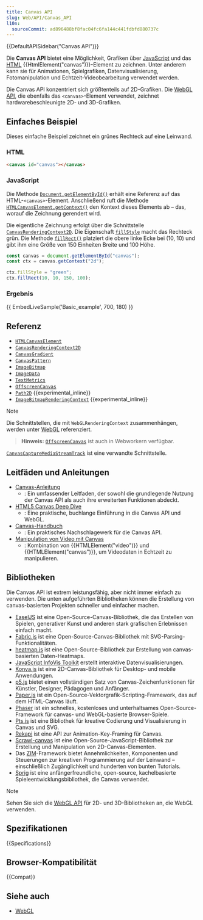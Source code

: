 ```yaml
---
title: Canvas API
slug: Web/API/Canvas_API
l10n:
  sourceCommit: ad896488bf8fac04fc6fa144c441fdbfd880737c
---
```


{{DefaultAPISidebar("Canvas API")}}

Die **Canvas API** bietet eine Möglichkeit, Grafiken über [JavaScript](/de/docs/Web/JavaScript) und das [HTML](/de/docs/Web/HTML) {{HtmlElement("canvas")}}-Element zu zeichnen. Unter anderem kann sie für Animationen, Spielgrafiken, Datenvisualisierung, Fotomanipulation und Echtzeit-Videobearbeitung verwendet werden.

Die Canvas API konzentriert sich größtenteils auf 2D-Grafiken. Die [WebGL API](/de/docs/Web/API/WebGL_API), die ebenfalls das `<canvas>`-Element verwendet, zeichnet hardwarebeschleunigte 2D- und 3D-Grafiken.

## Einfaches Beispiel

Dieses einfache Beispiel zeichnet ein grünes Rechteck auf eine Leinwand.

### HTML

```html
<canvas id="canvas"></canvas>
```

### JavaScript

Die Methode [`Document.getElementById()`](/de/docs/Web/API/Document/getElementById) erhält eine Referenz auf das HTML-`<canvas>`-Element. Anschließend ruft die Methode [`HTMLCanvasElement.getContext()`](/de/docs/Web/API/HTMLCanvasElement/getContext) den Kontext dieses Elements ab – das, worauf die Zeichnung gerendert wird.

Die eigentliche Zeichnung erfolgt über die Schnittstelle [`CanvasRenderingContext2D`](/de/docs/Web/API/CanvasRenderingContext2D). Die Eigenschaft [`fillStyle`](/de/docs/Web/API/CanvasRenderingContext2D/fillStyle) macht das Rechteck grün. Die Methode [`fillRect()`](/de/docs/Web/API/CanvasRenderingContext2D/fillRect) platziert die obere linke Ecke bei (10, 10) und gibt ihm eine Größe von 150 Einheiten Breite und 100 Höhe.

```js
const canvas = document.getElementById("canvas");
const ctx = canvas.getContext("2d");

ctx.fillStyle = "green";
ctx.fillRect(10, 10, 150, 100);
```

### Ergebnis

{{ EmbedLiveSample('Basic_example', 700, 180) }}

## Referenz

- [`HTMLCanvasElement`](/de/docs/Web/API/HTMLCanvasElement)
- [`CanvasRenderingContext2D`](/de/docs/Web/API/CanvasRenderingContext2D)
- [`CanvasGradient`](/de/docs/Web/API/CanvasGradient)
- [`CanvasPattern`](/de/docs/Web/API/CanvasPattern)
- [`ImageBitmap`](/de/docs/Web/API/ImageBitmap)
- [`ImageData`](/de/docs/Web/API/ImageData)
- [`TextMetrics`](/de/docs/Web/API/TextMetrics)
- [`OffscreenCanvas`](/de/docs/Web/API/OffscreenCanvas)
- [`Path2D`](/de/docs/Web/API/Path2D) {{experimental_inline}}
- [`ImageBitmapRenderingContext`](/de/docs/Web/API/ImageBitmapRenderingContext) {{experimental_inline}}

> [!NOTE]
> Die Schnittstellen, die mit `WebGLRenderingContext` zusammenhängen, werden unter [WebGL](/de/docs/Web/API/WebGL_API) referenziert.

> **Hinweis:** [`OffscreenCanvas`](/de/docs/Web/API/OffscreenCanvas) ist auch in Webworkern verfügbar.

[`CanvasCaptureMediaStreamTrack`](/de/docs/Web/API/CanvasCaptureMediaStreamTrack) ist eine verwandte Schnittstelle.

## Leitfäden und Anleitungen

- [Canvas-Anleitung](/de/docs/Web/API/Canvas_API/Tutorial)
  - : Ein umfassender Leitfaden, der sowohl die grundlegende Nutzung der Canvas API als auch ihre erweiterten Funktionen abdeckt.
- [HTML5 Canvas Deep Dive](https://joshondesign.com/p/books/canvasdeepdive/title.html)
  - : Eine praktische, buchlange Einführung in die Canvas API und WebGL.
- [Canvas-Handbuch](https://bucephalus.org/text/CanvasHandbook/CanvasHandbook.html)
  - : Ein praktisches Nachschlagewerk für die Canvas API.
- [Manipulation von Video mit Canvas](/de/docs/Web/API/Canvas_API/Manipulating_video_using_canvas)
  - : Kombination von {{HTMLElement("video")}} und {{HTMLElement("canvas")}}, um Videodaten in Echtzeit zu manipulieren.

## Bibliotheken

Die Canvas API ist extrem leistungsfähig, aber nicht immer einfach zu verwenden. Die unten aufgeführten Bibliotheken können die Erstellung von canvas-basierten Projekten schneller und einfacher machen.

- [EaselJS](https://createjs.com/easeljs) ist eine Open-Source-Canvas-Bibliothek, die das Erstellen von Spielen, generativer Kunst und anderen stark grafischen Erlebnissen einfach macht.
- [Fabric.js](https://fabricjs.com/) ist eine Open-Source-Canvas-Bibliothek mit SVG-Parsing-Funktionalitäten.
- [heatmap.js](https://www.patrick-wied.at/static/heatmapjs/) ist eine Open-Source-Bibliothek zur Erstellung von canvas-basierten Daten-Heatmaps.
- [JavaScript InfoVis Toolkit](https://philogb.github.io/jit/) erstellt interaktive Datenvisualisierungen.
- [Konva.js](https://konvajs.org/) ist eine 2D-Canvas-Bibliothek für Desktop- und mobile Anwendungen.
- [p5.js](https://p5js.org/) bietet einen vollständigen Satz von Canvas-Zeichenfunktionen für Künstler, Designer, Pädagogen und Anfänger.
- [Paper.js](http://paperjs.org/) ist ein Open-Source-Vektorgrafik-Scripting-Framework, das auf dem HTML-Canvas läuft.
- [Phaser](https://phaser.io/) ist ein schnelles, kostenloses und unterhaltsames Open-Source-Framework für canvas- und WebGL-basierte Browser-Spiele.
- [Pts.js](https://ptsjs.org/) ist eine Bibliothek für kreative Codierung und Visualisierung in Canvas und SVG.
- [Rekapi](https://github.com/jeremyckahn/rekapi) ist eine API zur Animation-Key-Framing für Canvas.
- [Scrawl-canvas](https://scrawl.rikweb.org.uk/) ist eine Open-Source-JavaScript-Bibliothek zur Erstellung und Manipulation von 2D-Canvas-Elementen.
- Das [ZIM](https://zimjs.com/)-Framework bietet Annehmlichkeiten, Komponenten und Steuerungen zur kreativen Programmierung auf der Leinwand – einschließlich Zugänglichkeit und hunderten von bunten Tutorials.
- [Sprig](https://github.com/hackclub/sprig) ist eine anfängerfreundliche, open-source, kachelbasierte Spieleentwicklungsbibliothek, die Canvas verwendet.

> [!NOTE]
> Sehen Sie sich die [WebGL API](/de/docs/Web/API/WebGL_API) für 2D- und 3D-Bibliotheken an, die WebGL verwenden.

## Spezifikationen

{{Specifications}}

## Browser-Kompatibilität

{{Compat}}

## Siehe auch

- [WebGL](/de/docs/Web/API/WebGL_API)
